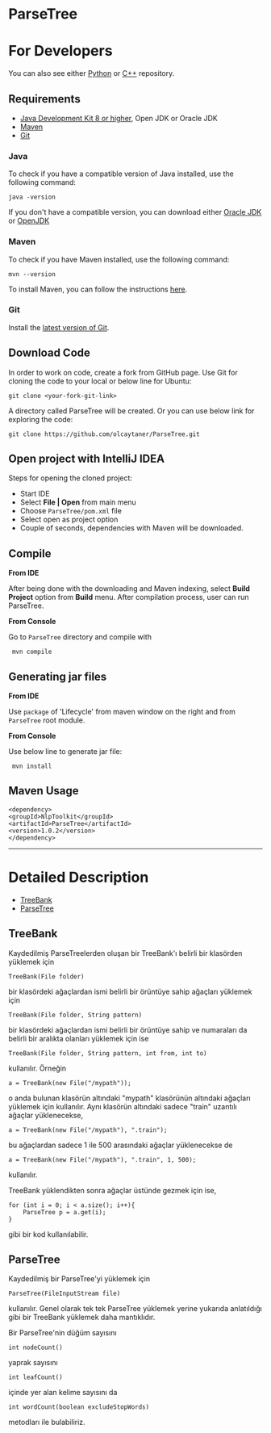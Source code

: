 # ParseTree
For Developers
============
You can also see either [Python](https://github.com/olcaytaner/ParseTree-Py) 
or [C++](https://github.com/olcaytaner/ParseTree-CPP) repository.
## Requirements

* [Java Development Kit 8 or higher](#java), Open JDK or Oracle JDK
* [Maven](#maven)
* [Git](#git)

### Java 

To check if you have a compatible version of Java installed, use the following command:

    java -version
    
If you don't have a compatible version, you can download either [Oracle JDK](https://www.oracle.com/technetwork/java/javase/downloads/jdk8-downloads-2133151.html) or [OpenJDK](https://openjdk.java.net/install/)    

### Maven
To check if you have Maven installed, use the following command:

    mvn --version
    
To install Maven, you can follow the instructions [here](https://maven.apache.org/install.html).      

### Git

Install the [latest version of Git](https://git-scm.com/book/en/v2/Getting-Started-Installing-Git).

## Download Code

In order to work on code, create a fork from GitHub page. 
Use Git for cloning the code to your local or below line for Ubuntu:

	git clone <your-fork-git-link>

A directory called ParseTree will be created. Or you can use below link for exploring the code:

	git clone https://github.com/olcaytaner/ParseTree.git

## Open project with IntelliJ IDEA

Steps for opening the cloned project:

* Start IDE
* Select **File | Open** from main menu
* Choose `ParseTree/pom.xml` file
* Select open as project option
* Couple of seconds, dependencies with Maven will be downloaded. 


## Compile

**From IDE**

After being done with the downloading and Maven indexing, select **Build Project** option from **Build** menu. After compilation process, user can run ParseTree.

**From Console**

Go to `ParseTree` directory and compile with 

     mvn compile 

## Generating jar files

**From IDE**

Use `package` of 'Lifecycle' from maven window on the right and from `ParseTree` root module.

**From Console**

Use below line to generate jar file:

     mvn install

## Maven Usage

	<dependency>
  	<groupId>NlpToolkit</groupId>
  	<artifactId>ParseTree</artifactId>
  	<version>1.0.2</version>
	</dependency>


------------------------------------------------

Detailed Description
============
+ [TreeBank](#treebank)
+ [ParseTree](#parsetree)

## TreeBank

Kaydedilmiş ParseTreelerden oluşan bir TreeBank'ı belirli bir klasörden yüklemek için

	TreeBank(File folder)

bir klasördeki ağaçlardan ismi belirli bir örüntüye sahip ağaçları yüklemek için

	TreeBank(File folder, String pattern)
	
bir klasördeki ağaçlardan ismi belirli bir örüntüye sahip ve numaraları da belirli bir aralıkta olanları yüklemek için ise

	TreeBank(File folder, String pattern, int from, int to)
	
kullanılır. Örneğin

	a = TreeBank(new File("/mypath"));

o anda bulunan klasörün altındaki "mypath" klasörünün altındaki ağaçları yüklemek için kullanılır. Aynı klasörün altındaki sadece "train" uzantılı ağaçlar yüklenecekse, 

	a = TreeBank(new File("/mypath"), ".train");

bu ağaçlardan sadece 1 ile 500 arasındaki ağaçlar yüklenecekse de

	a = TreeBank(new File("/mypath"), ".train", 1, 500);

kullanılır.

TreeBank yüklendikten sonra ağaçlar üstünde gezmek için ise,

	for (int i = 0; i < a.size(); i++){
		ParseTree p = a.get(i);
	}
	
gibi bir kod kullanılabilir.

## ParseTree

Kaydedilmiş bir ParseTree'yi yüklemek için

	ParseTree(FileInputStream file)
	
kullanılır. Genel olarak tek tek ParseTree yüklemek yerine yukarıda anlatıldığı gibi bir TreeBank yüklemek daha mantıklıdır.

Bir ParseTree'nin düğüm sayısını

	int nodeCount()
	
yaprak sayısını 

	int leafCount()
	
içinde yer alan kelime sayısını da

	int wordCount(boolean excludeStopWords)
	
metodları ile bulabiliriz.

